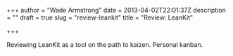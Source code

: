 +++
author = "Wade Armstrong"
date = 2013-04-02T22:01:37Z
description = ""
draft = true
slug = "review-leankit"
title = "Review: LeanKit"

+++


Reviewing LeanKit as a tool on the path to kaizen. Personal kanban.

